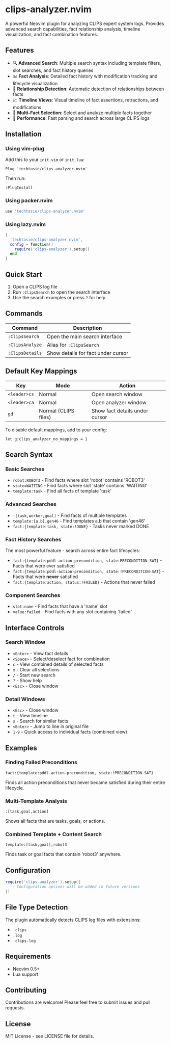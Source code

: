 # clips-analyzer.nvim

A powerful Neovim plugin for analyzing CLIPS expert system logs. Provides advanced search capabilities, fact relationship analysis, timeline visualization, and fact combination features.

## Features

- 🔍 **Advanced Search**: Multiple search syntax including template filters, slot searches, and fact history queries
- 📊 **Fact Analysis**: Detailed fact history with modification tracking and lifecycle visualization  
- 🔗 **Relationship Detection**: Automatic detection of relationships between facts
- 📈 **Timeline Views**: Visual timeline of fact assertions, retractions, and modifications
- 🎯 **Multi-Fact Selection**: Select and analyze multiple facts together
- 🚀 **Performance**: Fast parsing and search across large CLIPS logs

## Installation

### Using vim-plug

Add this to your `init.vim` or `init.lua`:

```vim
Plug 'techtasie/clips-analyzer.nvim'
```

Then run:
```vim
:PlugInstall
```

### Using packer.nvim

```lua
use 'techtasie/clips-analyzer.nvim'
```

### Using lazy.nvim

```lua
{
  'techtasie/clips-analyzer.nvim',
  config = function()
    require('clips-analyzer').setup()
  end
}
```

## Quick Start

1. Open a CLIPS log file
2. Run `:ClipsSearch` to open the search interface
3. Use the search examples or press `?` for help

## Commands

| Command | Description |
|---------|-------------|
| `:ClipsSearch` | Open the main search interface |
| `:ClipsAnalyze` | Alias for `:ClipsSearch` |
| `:ClipsDetails` | Show details for fact under cursor |

## Default Key Mappings

| Key | Mode | Action |
|-----|------|--------|
| `<leader>cs` | Normal | Open search window |
| `<leader>ca` | Normal | Open analyzer window |
| `gd` | Normal (CLIPS files) | Show fact details under cursor |

To disable default mappings, add to your config:
```vim
let g:clips_analyzer_no_mappings = 1
```

## Search Syntax

### Basic Searches
- `robot:ROBOT3` - Find facts where slot 'robot' contains 'ROBOT3'
- `state=WAITING` - Find facts where slot 'state' contains 'WAITING'
- `template:task` - Find all facts of template 'task'

### Advanced Searches
- `:[task,worker,goal]` - Find facts of multiple templates
- `template:[a,b],gen46` - Find templates a,b that contain 'gen46'
- `fact:{template:task, state:!DONE}` - Tasks never marked DONE

### Fact History Searches
The most powerful feature - search across entire fact lifecycles:

- `fact:{template:pddl-action-precondition, state:PRECONDITION-SAT}` - Facts that were ever satisfied
- `fact:{template:pddl-action-precondition, state:!PRECONDITION-SAT}` - Facts that were **never** satisfied
- `fact:{template:action, status:!FAILED}` - Actions that never failed

### Component Searches
- `slot:name` - Find facts that have a 'name' slot
- `value:failed` - Find facts with any slot containing 'failed'

## Interface Controls

### Search Window
- `<Enter>` - View fact details
- `<Space>` - Select/deselect fact for combination
- `c` - View combined details of selected facts
- `x` - Clear all selections
- `/` - Start new search
- `?` - Show help
- `<Esc>` - Close window

### Detail Windows
- `<Esc>` - Close window
- `t` - View timeline
- `s` - Search for similar facts
- `<Enter>` - Jump to line in original file
- `1-9` - Quick access to individual facts (combined view)

## Examples

### Finding Failed Preconditions
```
fact:{template:pddl-action-precondition, state:!PRECONDITION-SAT}
```
Finds all action preconditions that never became satisfied during their entire lifecycle.

### Multi-Template Analysis
```
:[task,goal,action]
```
Shows all facts that are tasks, goals, or actions.

### Combined Template + Content Search
```
template:[task,goal],robot3
```
Finds task or goal facts that contain 'robot3' anywhere.

## Configuration

```lua
require('clips-analyzer').setup({
  -- Configuration options will be added in future versions
})
```

## File Type Detection

The plugin automatically detects CLIPS log files with extensions:
- `.clips`
- `.log` 
- `.clips-log`

## Requirements

- Neovim 0.5+
- Lua support

## Contributing

Contributions are welcome! Please feel free to submit issues and pull requests.

## License

MIT License - see LICENSE file for details.
